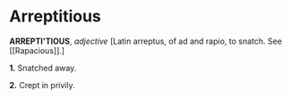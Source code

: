 # Arreptitious

**ARREPTI'TIOUS**, _adjective_ \[Latin arreptus, of ad and rapio, to snatch. See [[Rapacious]].\]

**1.** Snatched away.

**2.** Crept in privily.